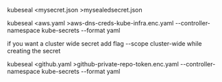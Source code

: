 

kubeseal <mysecret.json >mysealedsecret.json 

kubeseal <aws.yaml >aws-dns-creds-kube-infra.enc.yaml --controller-namespace kube-secrets --format yaml

if you want a cluster wide secret add flag 
--scope cluster-wide
while creating the secret

kubeseal <github.yaml >github-private-repo-token.enc.yaml --controller-namespace kube-secrets --format yaml